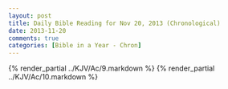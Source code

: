 ```yaml
---
layout: post
title: Daily Bible Reading for Nov 20, 2013 (Chronological)
date: 2013-11-20
comments: true
categories: [Bible in a Year - Chron]
---
```

{% render_partial ../KJV/Ac/9.markdown %}
{% render_partial ../KJV/Ac/10.markdown %}
